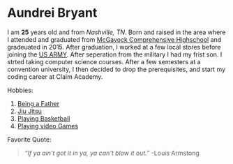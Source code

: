 # Aundrei Bryant 

I am **25** years old and from _Nashville, TN_. Born and raised in the area where I attended and graduated from [McGavock Comprehensive Highschool](https://mcgavock.mnps.org/) and gradeuated in 2015. After graduation, I  worked at a few local stores before joining the [US ARMY](https://www.goarmy.com/). After seperation from the military I had my frist son. I strted taking computer science courses. After a few semesters at a convention university, I then decided to drop the prerequisites, and start my coding career at Claim Academy.

Hobbies:
1. [Being a Father](https://images.squarespace-cdn.com/content/v1/60956b1376633b7084009880/1626972176402-JNQWLL0IUUW3EKY223TC/Screenshot%2B2018-09-28%2B11.57.21.png)
2. [Jiu Jitsu](https://legionjj.com/) 
3. [Playing Basketball](https://upload.wikimedia.org/wikipedia/commons/7/7a/Basketball.png)
4. [Playing video Games](https://www.callofduty.com/modernwarfare2) 

Favorite Quote:
>_“If ya ain't got it in ya, ya can't blow it out.”_
-Louis Armstong  
